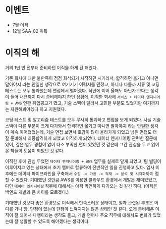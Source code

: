 # 이벤트
* 7월 이직
* 12월 SAA-02 취득

# 이직의 해
거의 1년 반 전부터 준비하던 이직을 하게 된 해였다.

기존 회사에 대한 불만족이 점점 희석되기 시작하던 시기라서, 합격하면 옮기고 아니면 말아야지 라는 안일한 생각으로 여기저기 이력서를 던졌고, 아니나 다를까 서류 및 코딩 테스트는 모두 통과했는데 면접에서 떨어졌다. 작년에 이어 올해도 아닌가 보다는 생각이 들어 내년까지 다시 준비해야지 하던 상황에, 이직한 회사에 `서비스 + 데이터 엔지니어링 + AWS` 연관 취업공고가 떴고, 기술 스택이 달라서  고민한 부분도 있었지만 여기까지는 지원해봐야겠다 하고 지원했다.

 코딩 테스트 및 알고리즘 테스트를 모두 무사히 통과하고 면접을 보게 되었다. 사실 기술 스택이 다른 부분이 크게 다가와서 합격하면 옮기고 아니면 말아야지 라는 안일한 생각이 계속 이어졌었는데, 기술 면접 보면서 호감이 많이 올라가게 되었고 남은 면접도 더 잘 준비해서 최종합격하게 되었고 이직하게 되었다. 데이터 엔지니어링 관련한 질문에 있어, 깊은 업무 경험이 없어 다소 부족한 면이 있었던 것 같은데 그간 관심을 두고 읽어온 책들이 도움이 되었던 것 같다.

이직한 후에 관심 두었던 `데이터 엔지니어링 + AWS` 업무를 실제로 맡게 되었고, 팀 빌딩이 이루어지고 있는 상태에서 초기 멤버로 합류하여 전반적인 일을 진행하고 있다. 입사 이후에는 데이터 파이프라인을 구축해서 `수집 -> 가공 -> 적재 -> 분석 및 시각화`까지 접할 수 있었다. 기대했던 것만큼 AWS를 이용한 클라우드 환경에서 개발은 재미있었고, 다만 `데이터 엔지니어링` 직무에 대해서는 아직 막연하게 다가오는 것 같긴 하다. (아직은 백엔드 개발과 큰 차이를 모르겠다.)

기대했던 것보다 좋은 환경으로 이직해서 만족스러운 상태이고, 일과 관련된 부분은 어디를 가나 장, 단점이 있는데 단점이 느껴지지는 않은 상태인 것 같다. 오래 준비해온 이직이 잘 되어서 다행이라는 생각도 들고, 개발 언어나 주요 직무에 대해서도 변화가 있었는데 잘 생활할 수 있도록 해야겠다는 생각이다.
